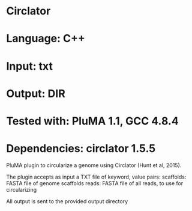 # Circlator
# Language: C++
# Input: txt
# Output: DIR
# Tested with: PluMA 1.1, GCC 4.8.4
# Dependencies:  circlator 1.5.5

PluMA plugin to circularize a genome using Circlator (Hunt et al, 2015).

The plugin accepts as input a TXT file of keyword, value pairs:
scaffolds: FASTA file of genome scaffolds
reads: FASTA file of all reads, to use for circularizing

All output is sent to the provided output directory


